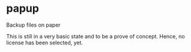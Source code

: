 # papup
Backup files on paper

This is still in a very basic state and to be a prove of concept. Hence, no license has been selected, yet.
